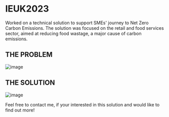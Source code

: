 # IEUK2023

Worked on a technical solution to support SMEs' journey to Net Zero Carbon Emissions.
The solution was focused on the retail and food services sector, aimed at reducing food wastage, a major cause of carbon emissions.

## THE PROBLEM
![image](https://github.com/NoorunnisaSulthan/IEUK2023/assets/131644512/bd867b89-30c0-431a-adfb-7f63d5a93e78)

## THE SOLUTION
![image](https://github.com/NoorunnisaSulthan/IEUK2023/assets/131644512/d19406a2-dafb-4420-8c23-4f12e6549e90)

Feel free to contact me, if your interested in this solution and would like to find out more!

